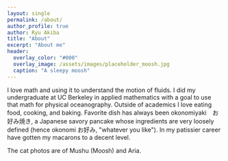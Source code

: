 ```yaml
---
layout: single 
permalink: /about/
author_profile: true
author: Ryu Akiba
title: "About"
excerpt: "About me"
header:
  overlay_color: "#000"
  overlay_image: /assets/images/placeholder_moosh.jpg
  caption: "A sleepy moosh"
---
```


<p align="justify">

I love math and using it to understand the motion of fluids. I did my undergraduate at UC Berkeley in applied mathematics with a goal to use that math for physical oceanography. Outside of academics I love eating food, cooking, and baking. Favorite dish has always been okonomiyaki　お好み焼き, a Japanese savory pancake whose ingredients are very loosely defined (hence okonomi お好み, "whatever you like"). In my patissier career have gotten my macarons to a decent level. 

</p>

<p align="justify">

The cat photos are of Mushu (Moosh) and Aria. 

</p>